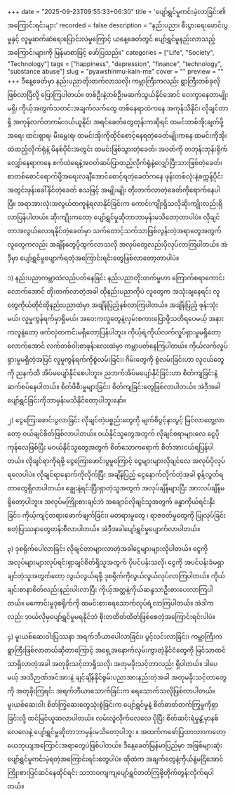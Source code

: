+++
date = "2025-09-23T09:55:33+06:30"
title = 'ပျော်ရွှင်မှုကင်းမဲ့လာခြင်း၏ အကြောင်းရင်းများ'
recorded = false
description = "နည်းပညာ၊ စီးပွားရေးဖောင်းပွမှုနှင့် လူမှုဆက်ဆံရေးပြောင်းလဲမှုကြောင့် ယနေ့ခေတ်တွင် ပျော်ရွှင်မှုနည်းလာသည့် အကြောင်းများကို မြန်မာစာဖြင့် ဖော်ပြသည်။"
categories = ["Life", "Society", "Technology"]
tags = ["happiness", "depression", "finance", "technology", "substance abuse"]
slug = "pyawshinmu-kain-me"
cover = ""
preview = ""
+++
ဒီနေ့ခေတ်မှာ နည်းပညာတိုးတက်လာသလို၊ ကမ္ဘာကြီးကလည်း ရွာကြီးတစ်ခုလိုဖြစ်လာပြီလို့ ပြောကြပါတယ်။ တစ်ဦးနဲ့တစ်ဦးမဆက်သွယ်နိုင်အောင် ဝေးကွာနေတာမျိုးမရှိ၊ ကိုယ့်အတွက်သတင်းအချက်လက်တွေ တစ်နေရာထဲကနေ အကုန်သိနိုင်၊ လိုချင်တာရှိ အကုန်လက်တကမ်းဝယ်ယူနိုင်၊ အရင်ခေတ်တွေတုန်းကဆိုရင် ထမင်းတစ်အိုးချက်ဖို့အရေး ထင်းရှာရ၊ မီးမွှေးရ၊ ထမင်းအိုးကိုထိုင်စောင့်နေရတဲ့ခေတ်မျိုးကနေ ထမင်းကိုအိုးထဲထည့်လိုက်ရုံနဲ့ မိနစ်ပိုင်းအတွင်း ထမင်းဖြစ်သွားတဲ့ခေတ်၊ အဝတ်ကို တဘုန်းဘုန်းရိုက်လျှော်နေရာကနေ စက်ထဲရေနဲ့အဝတ်ဆပ်ပြာထည့်လိုက်ရုံနဲ့လျှော်ပြီးသားဖြစ်တဲ့ခေတ်၊ စာတစ်စောင်ရောက်ဖို့အရေးလချီအောင်စောင့်ရတဲ့ခေတ်ကနေ ဖုန်းတစ်လုံးနဲ့စက္ကန့်ပိုင်းအတွင်းဖုန်းခေါ်နိုင်တဲ့ခေတ် စသဖြင့် အမျိုးမျိုး တိုးတက်လာတဲ့ခေတ်ကိုရောက်နေပါပြီ။
အရာအားလုံးအလွယ်တကူနဲ့ရလာနိုင်ခြင်းက ကောင်းကျိုးရှိသလိုဆိုးကျိုးလည်းရှိလာပြန်ပါတယ်။ ဆိုးကျိုးကတော့ ပျော်ရွှင်မှုဆိုတာဘာမှန်းမသိတော့တာပါပဲ။ လိုချင်တာအလွယ်လေးရနိုင်တဲ့ခေတ်မှာ သက်တောင့်သက်သာဖြစ်လွန်းတဲ့အရာတွေအတွက် လူတွေကလည်း အချိန်တွေပိုထွက်လာသလို အလုပ်တွေလည်းပိုလုပ်လာကြပါတယ်။ အဲဒီ့မှာ ပျော်ရွှင်မှုပျောက်ရတဲ့အကြောင်းရင်းတွေဖြစ်လာတော့တာပါပဲ။

၁) နည်းပညာကမ္ဘာထဲလည်ပတ်နေခြင်း
နည်းပညာတိုးတက်မှုဟာ ကြောက်စရာကောင်းလောက်အောင် တိုးတက်လာတဲ့အခါ ထိုနည်းပညာကိုပဲ လူတွေက အသုံးချနေရင်း လူတွေကိုယ်တိုင်ထိုနည်းပညာထဲမှာ အချိန်ပြည့်နစ်လာကြပါတယ်။ အချိန်ပြည့် ဖုန်းသုံးမယ်၊ လူမှုကွန်ရက်မှာရှိမယ်၊ အဝေးကလူတွေနဲ့လှမ်းစကားပြောဖို့သတိရပေမယ့် အနားကလူနဲ့တော့ ဖက်လှဲတကင်းမရှိတော့ပြန်ပါဘူး။ ကိုယ့်ရဲ့ကိုယ်လက်လှုပ်ရှားမှုမရှိတော့လောက်အောင် လက်တစ်ဝါးစာဖုန်းလေးထဲမှာ ကမ္ဘာပတ်နေကြပါတယ်။ ကိုယ်လက်လှုပ်ရှားမှုမရှိတဲ့အပြင် လူမှုကွန်ရက်ကိုစွဲလမ်းခြင်း၊ ဂိမ်းတွေကို စွဲလမ်းခြင်းဟာ လူငယ်တွေကို ညနက်ထိ အိပ်မပျော်နိုင်စေပါဘူး။ ညဘက်အိပ်မပျော်နိုင်ခြင်းဟာ စိတ်ကျခြင်းနဲ့ဆက်စပ်နေပါတယ်။ စိတ်ဖိစီးမှုများခြင်း၊ စိတ်ကျခြင်းတွေဖြစ်လာပါတယ်။ အဲဒီ့အခါ ပျော်ရွှင်ခြင်းကိုဘာမှန်းမသိနိုင်တော့ပါဘူးနော်။

၂) ငွေကြေးဖောင်းပွလာခြင်း
လိုချင်တဲ့ပစ္စည်းတွေကို မျက်စိပွင့်နားပွင့် မြင်လာတွေ့လာတော့ ဝယ်ချင်စိတ်ဖြစ်လာပါတယ်။ ဝယ်နိုင်သူတွေအတွက် လိုချင်စရာများလေ ငွေပိုကုန်လေဖြစ်ပြီး မဝယ်နိုင်သူတွေအတွက် စိတ်သောကရောက် စိတ်အားငယ်ရပြန်ပါတယ်။ လိုချင်ရာကိုရဖို့ ငွေကြေးဖောင်းပွမှုကြောင့် ငွေများများလိုချင်လေ အလုပ်ပိုလုပ်ရလေပါပဲ။ လိုချင်ရာနောက်ကိုလိုက်ပြီး အချိန်ပြည့် ငွေနောက်လိုက်တဲ့အခါ စွန့်လွှတ်ရတာတွေရှိလာပါတယ်။ ချွေးနဲ့ရင်းပြီးရှာတဲ့သူအတွက် အလုပ်ချိန်များပြီး အားလပ်ချိန်မရှိတော့ပါဘူး။ အလုပ်မကြိုးစားချင်ဘဲ အချောင်လိုချင်သူအတွက် ခန္ဓာကိုယ်ရင်းနှီးခြင်း၊ ကိုယ့်ကျင့်တရားဖောက်ဖျက်ခြင်း၊ မတရားမှုတွေ ၊ ရာဇဝတ်မှုတွေကို ပြုလုပ်ခြင်းစတဲ့ပြဿနာတွေတန်းစီလာပါတယ်။ အဲဒီ့အခါပျော်ရွှင်မှုပျောက်လာပါတယ်။

၃) ဒုစရိုက်ပေါလာခြင်း
လိုချင်တာများလာတဲ့အခါငွေများများလိုပါတယ်။ ငွေကိုအလုပ်များများလုပ်ရင်းရှာချင်စိတ်ရှိသူအတွက် ပိုပင်ပန်းသလို၊ ငွေကို အပင်ပန်းခံမရှာချင်တဲ့သူအတွက်တော့ လွယ်လွယ်ရဖို့ ဒုစရိုက်ကိုလွယ်လွယ်လုပ်လာကြပါတယ်။ ကိုယ်ချင်းစာနာစိတ်လည်းနည်းပါးလာပြီး ကိုယ့်အတ္တနဲ့ကိုယ်ဆန္ဒသာဦးစားပေးလာကြပါတယ်။ မကောင်းမှုဒုစရိုက်ကို ထမင်းစားရေသောက်လုပ်ရဲ့လာကြပါတယ်။ အဲဒါကလည်း ဘယ်လိုမှပျော်ရွှင်မှုမရနိုင်ဘဲ စိုးတထိတ်ထိတ်ဖြစ်စေတဲ့အကြောင်းရင်းပါပဲ။

၄) မူးယစ်ဆေးဝါးပြဿနာ
အရက်ဘီယာပေါလာခြင်း၊ ပွင့်လင်းလာခြင်း၊ ကမ္ဘာကြီးက ရွာကြီးဖြစ်လာတယ်ဆိုတာကြောင့် အရှေ့အနောက်လှမ်းကွာတဲ့နိုင်ငံတွေကို မြင်သာထင်သာရှိလာတဲ့အခါ အတုခိုးသင့်တာရှိသလို၊ အတုမခိုးသင့်တာလည်း ရှိပါတယ်။ ဒါပေမယ့် အသိဉာဏ်အင်အားနဲ့ ချင့်ချိန်နိုင်စွမ်းပညာအားနည်းတဲ့အခါ အတုမခိုးသင့်တာတွေကို အတုခိုးကြရင်း အရက်ဘီယာသောက်ခြင်းက ရေသောက်သလိုဖြစ်လာပါတယ်။ မူးယစ်ဆေးဝါး စိတ်ကြွဆေးတွေသုံးစွဲခြင်းက ပျော်ရွှင်မှုနဲ့ စိတ်ဓာတ်တက်ကြွမှုကိုရှာခြင်းလို့ ထင်မြင်ယူဆလာပါတယ်။ လမ်းလွဲလိုက်လေလေ ပိုပြီး စိတ်ဆင်းရဲမှုနွံ့မှာနစ်လေလေနဲ့ ပျော်ရွှင်မှုဆိုတာဘာမှန်းမသိတော့ပါဘူး ။
အထက်ကဖော်ပြထားတာကတော့ ယေဘုယျအကြောင်းအရာတွေပဲဖြစ်ပါတယ်။ ဒီနေ့ခေတ်မြန်မာပြည်မှာ အဖြစ်များဆုံး ပျော်ရွှင်မှုကင်းမဲ့ရတဲ့အကြောင်းရင်းတွေပါပဲ။ ထိုထဲက အချက်တွေနဲ့ကိုယ်နဲ့မငြိအောင် ကြိုးစားပြင်ဆင်နေထိုင်ရင်း သဘာဝကျကျပျော်ရွှင်တတ်ကြဖို့တိုက်တွန်းလိုက်ရပါတယ်။ 
